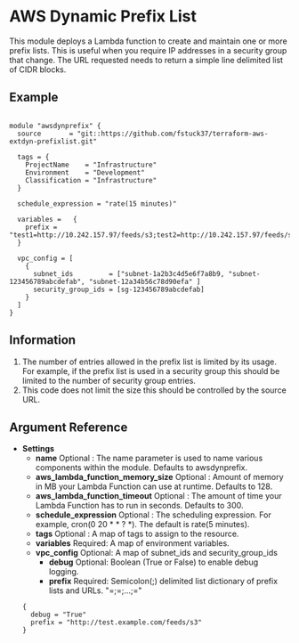 AWS Dynamic Prefix List
=============

This module deploys a Lambda function to create and maintain one or more prefix lists.
This is useful when you require IP addresses in a security group that change.
The URL requested needs to return a simple line delimited list of CIDR blocks.

Example
------------
```

module "awsdynprefix" {
  source       = "git::https://github.com/fstuck37/terraform-aws-extdyn-prefixlist.git"

  tags = { 
    ProjectName    = "Infrastructure"
    Environment    = "Development"
    Classification = "Infrastructure"
  }

  schedule_expression = "rate(15 minutes)"
  
  variables =   {
    prefix = "test1=http://10.242.157.97/feeds/s3;test2=http://10.242.157.97/feeds/s3"
  }

  vpc_config = [
    {
      subnet_ids         = ["subnet-1a2b3c4d5e6f7a8b9, "subnet-123456789abcdefab", "subnet-12a34b56c78d90efa" ]
      security_group_ids = [sg-123456789abcdefab]
    }
  ]
}
```
Information
------------
1. The number of entries allowed in the prefix list is limited by its usage. For example, if the prefix list is used in a security group this should be limited to the number of security group entries.
2. This code does not limit the size this should be controlled by the source URL.

Argument Reference
------------
* **Settings**
   * **name** Optional : The name parameter is used to name various components within the module. Defaults to awsdynprefix.
   * **aws_lambda_function_memory_size** Optional : Amount of memory in MB your Lambda Function can use at runtime. Defaults to 128.
   * **aws_lambda_function_timeout** Optional : The amount of time your Lambda Function has to run in seconds. Defaults to 300.
   * **schedule_expression** Optional : The scheduling expression. For example, cron(0 20 * * ? *). The default is rate(5 minutes).
   * **tags** Optional : A map of tags to assign to the resource.
   * **variables** Required: A map of environment variables.
   * **vpc_config** Optional: A map of subnet_ids and security_group_ids
     * **debug** Optional: Boolean (True or False) to enable debug logging.
     * **prefix** Required: Semicolon(;) delimited list dictionary of prefix lists and URLs. "<name1>=<url1>;<name2>=<url2>;...;<nameN>=<urlN>"
   ```
   {
     debug = "True"
     prefix = "http://test.example.com/feeds/s3"
   }
   ```